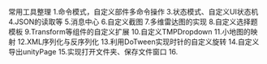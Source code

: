 常用工具整理
1.命令模式，自定义部件多命令操作
3.状态模式、自定义UI状态机
4.JSON的读取等
5.消息中心
6.自定义截图
7.多维雷达图的实现
8.自定义选择题模板
9.Transform等组件的自定义扩展
10.自定义TMPDropdown
11.小地图的映射
12.XML序列化与反序列化
13.利用DoTween实现时针的自定义旋转
14.自定义导出unityPage
15.实现打开文件夹、保存文件窗口
16.
